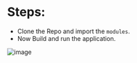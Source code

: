 # Steps:
 - Clone the Repo and import the `modules`.
 - Now Build and run the application.
 


![image](https://user-images.githubusercontent.com/72887609/214173278-5474f8c3-3ea0-49b4-a6db-a5cd5fc4edb9.png)
